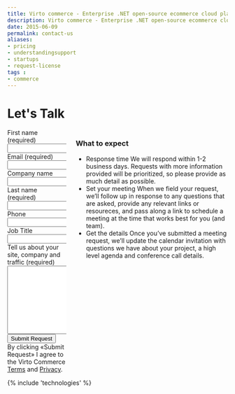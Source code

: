 ```yaml
---
title: Virto commerce - Enterprise .NET open-source ecommerce cloud platform. Request Services
description: Virto commerce - Enterprise .NET open-source ecommerce cloud platform. Request Services
date: 2015-06-09
permalink: contact-us
aliases:
- pricing
- understandingsupport
- startups
- request-license
tags :
- commerce
---
```

<div class="roadmap __responsive">
    <h1 class="head-title">Let's Talk</h1>
    <div class="columns">
        <div class="column">
            <div class="block">
                <form action="" method="post" accept-charset="UTF-8" id="contact">
                    <input id="Contact[Subject]" type="hidden" name="Contact[Subject]" value="Contact Us" />
                    <input id="Contact[RedirectUrl]" type="hidden" name="Contact[RedirectUrl]" value="~/thank-you" />
                    <div class="column">
                        <div class="control-group">
                            <label for="Contact[FirstName]">First name (required)</label>
                            <input id="Contact[FirstName]" tabindex="1" type="text" name="Contact[FirstName]" class="form-input" required="required" autocomplete="given-name" />
                        </div>
                        <div class="control-group">
                            <label for="Contact[Email]">Email (required)</label>
                            <input id="Contact[Email]" tabindex="3" type="text" name="Contact[Email]" class="form-input" required="required" autocomplete="email" />
                        </div>
                        <div class="control-group">
                            <label for="CompanyName">Company name</label>
                            <input id="Contact[CompanyName]" tabindex="5" type="text" name="Contact[CompanyName]" class="form-input" autocomplete="organization" />
                        </div>
                    </div>
                    <div class="column">
                        <div class="control-group">
                            <label for="LastName">Last name (required)</label>
                            <input id="Contact[LastName]" tabindex="2" type="text" name="Contact[LastName]" class="form-input" required="required" autocomplete="family-name" />
                        </div>
                        <div class="control-group">
                            <label for="Phone">Phone</label>
                            <input id="Contact[Phone]" type="tel" tabindex="4" name="Contact[Phone]" class="form-input" autocomplete="mobile" />
                        </div>
                        <div class="control-group">
                            <label for="JobTitle">Job Title</label>
                            <input id="Contact[JobTitle]" type="text" tabindex="6" name="Contact[JobTitle]" class="form-input" autocomplete="organization-title" />
                        </div>
                    </div>
                    <div class="control-group">
                        <label for="Message">Tell us about your site, company and traffic (required)</label>
                        <textarea id="Contact[Message]" rows="10" cols="30" name="Contact[Message]" class="form-text" required="required" tabindex="10"></textarea>
                    </div>
                    <div class="control-group">
                        <button type="submit" class="button fill" tabindex="11">Submit Request</button>
                    </div>
                    <div class="control-group">
                        <label class="text-14">By clicking «Submit Request» I agree to the Virto Commerce <a href="/terms">Terms</a> and <a href="/privacy">Privacy</a>.</label>
                    </div>
                </form>
            </div>
        </div>
        <div class="column">
            <div class="block">
                <h3>What to expect</h3>
                <ul class="list">
                    <li>
                        <span class="title">Response time</span>
                        <span class="descr">
                            We will respond within 1-2 business days. Requests with more information
                            provided will be prioritized, so please provide as much detail as
                            possible.
                        </span>
                    </li>
                    <li>
                        <span class="title">Set your meeting</span>
                        <span class="descr">
                            When we field your request, we’ll follow up in response to any questions
                            that are asked, provide any relevant links or resoureces, and pass along a
                            link to schedule a meeting at the time that works best for you (and team).
                        </span>
                    </li>
                    <li>
                        <span class="title">Get the details</span>
                        <span class="descr">
                            Once you’ve submitted a meeting request, we’ll update the calendar
                            invitation with questions we have about your project, a high level agenda
                            and conference call details.
                        </span>
                    </li>
                </ul>
            </div>
        </div>
    </div>
</div>
{% include 'technologies' %}
